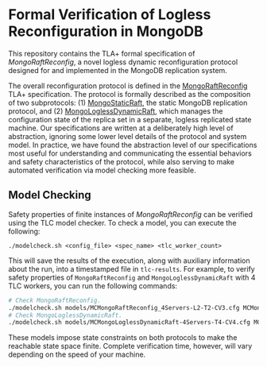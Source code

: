 
# Formal Verification of Logless Reconfiguration in MongoDB

This repository contains the TLA+ formal specification of *MongoRaftReconfig*, a novel logless dynamic reconfiguration protocol designed for and implemented in the MongoDB replication system.

<!-- TODO: Include these sentences once TLAPS proofs are organized. -->
<!-- It also includes a formally stated inductive invariant for establishing its high level safety properties along with a machine checked TLAPS proof of these safety proofs. -->

The overall reconfiguration protocol is defined in the [MongoRaftReconfig](specs/MongoRaftReconfig.tla) TLA+ specification. The protocol is formally described as the composition of two subprotocols: (1) [MongoStaticRaft](specs/MongoStaticRaft.tla), the static MongoDB replication protocol, and (2) [MongoLoglessDynamicRaft](specs/MongoLoglessDynamicRaft.tla), which manages the configuration state of the replica set in a separate, logless replicated state machine. Our specifications are written at a deliberately high level of abstraction, ignoring some lower level details of the protocol and system model. In practice,
we have found the abstraction level of our specifications most useful for understanding
and communicating the essential behaviors and safety characteristics of the protocol, while
also serving to make automated verification via model checking more feasible.


## Model Checking

Safety properties of finite instances of *MongoRaftReconfig* can be verified using the TLC model checker. To check a model, you can execute the following:
```
./modelcheck.sh <config_file> <spec_name> <tlc_worker_count>
```
This will save the results of the execution, along with auxiliary information about the run, into a timestamped file in `tlc-results`. For example, to verify safety properties of `MongoRaftReconfig` and `MongoLoglessDynamicRaft` with 4 TLC workers, you can run the following commands:

```bash
# Check MongoRaftReconfig.
./modelcheck.sh models/MCMongoRaftReconfig_4Servers-L2-T2-CV3.cfg MCMongoRaftReconfig 4
# Check MongoLoglessDynamicRaft.
./modelcheck.sh models/MCMongoLoglessDynamicRaft-4Servers-T4-CV4.cfg MCMongoLoglessDynamicRaft 4
```
These models impose state constraints on both protocols to make the reachable state space finite. Complete verification time, however, will vary depending on the speed of your machine.

<!-- TODO -->
<!-- ## Inductive Invariant and TLAPS Proofs -->





